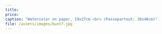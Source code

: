 ```yaml
---
title: 
price:
caption: "Watercolor on paper, 19x27cm <br> (Passepartout: 30x40cm)" 
file: /assets/images/bunt7.jpg
---
```

